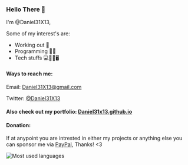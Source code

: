 ### Hello There 👋
I'm @Daniel31X13,

Some of my interest's are:
- Working out 🦾
- Programming 👨‍💻 
- Tech stuffs 💻📡📱🖥 

#### Ways to reach me:

Email: Daniel31X13@gmail.com

Twitter: [@Daniel31X13](https://twitter.com/Daniel31X13)

#### Also check out my portfolio: [Daniel31x13.github.io](https://daniel31x13.github.io/)

#### Donation:

If at anypoint you are intrested in either my projects or anything else you can sponsor me via [PayPal](https://www.paypal.com/paypalme/Daniel31X), Thanks! <3

<p><img align="left" src="https://github-readme-stats.vercel.app/api/top-langs?username=Daniel31x13&show_icons=true&locale=en&layout=compact" alt="Most used languages" /></p>
